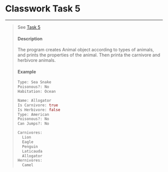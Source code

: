 # Classwork Task 5
-----------------
> See [Task 5](./classworks/cw_task5/main.dart)
>
> #### Description
> The program creates Animal object according to types of animals, and prints the properties of the animal. Then printa the carnivore and herbivore animals.
> #### Example
> ```dart
> Type: Sea Snake
> Poisonous?: No
> Habitation: Ocean
>
> Name: Allogator
> Is Carnivore: true
> Is Herbivore: false
> Type: American
> Poisonous?: No
> Can Jumps?: No
>
> Carnivores:
>   Lion
>   Eagle
>   Penguin
>   Laticauda
>   Allogator
> Hernivores:
>   Camel
> ```
>
